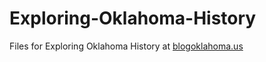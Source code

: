 # Exploring-Oklahoma-History
Files for Exploring Oklahoma History at [blogoklahoma.us](//blogoklahoma.us)
